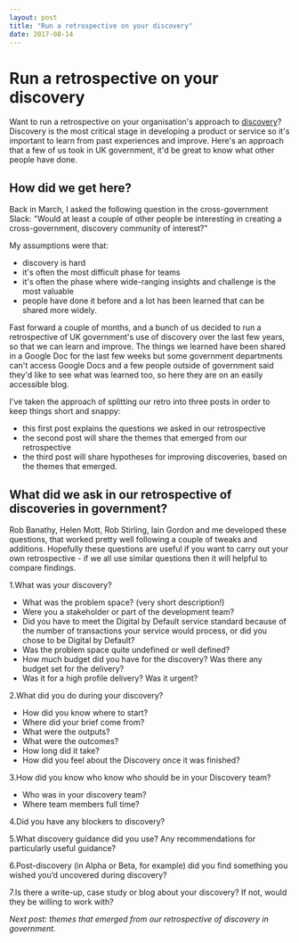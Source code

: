 ```yaml
---
layout: post
title: "Run a retrospective on your discovery"
date: 2017-08-14
---
```


# Run a retrospective on your discovery

Want to run a retrospective on your organisation's approach to [discovery](https://www.gov.uk/service-manual/agile-delivery/how-the-discovery-phase-works)? Discovery is the most critical stage in developing a product or service so it's important to learn from past experiences and improve. Here's an approach that a few of us took in UK government, it'd be great to know what other people have done.

## How did we get here?

Back in March, I asked the following question in the cross-government Slack:
"Would at least a couple of other people be interesting in creating a cross-government, discovery community of interest?"

My assumptions were that:

- discovery is hard
- it's often the most difficult phase for teams
- it's often the phase where wide-ranging insights and challenge is the most valuable
- people have done it before and a lot has been learned that can be shared more widely.

Fast forward a couple of months, and a bunch of us decided to run a retrospective of UK government's use of discovery over the last few years, so that we can learn and improve. The things we learned have been shared in a Google Doc for the last few weeks but some government departments can't access Google Docs and a few people outside of government said they'd like to see what was learned too, so here they are on an easily accessible blog.

I've taken the approach of splitting our retro into three posts in order to keep things short and snappy:

- this first post explains the questions we asked in our retrospective
- the second post will share the themes that emerged from our retrospective
- the third post will share hypotheses for improving discoveries, based on the themes that emerged.

## What did we ask in our retrospective of discoveries in government?

Rob Banathy, Helen Mott, Rob Stirling, Iain Gordon and me developed these questions, that worked pretty well following a couple of tweaks and additions. Hopefully these questions are useful if you want to carry out your own retrospective - if we all use similar questions then it will helpful to compare findings.

1.What was your discovery?

- What was the problem space? (very short description!)
- Were you a stakeholder or part of the development team?
- Did you have to meet the Digital by Default service standard because of the number of transactions your service would process, or did you chose to be Digital by Default?
- Was the problem space quite undefined or well defined?
- How much budget did you have for the discovery? Was there any budget set for the delivery?
- Was it for a high profile delivery? Was it urgent?

2.What did you do during your discovery?

- How did you know where to start?
- Where did your brief come from?
- What were the outputs?
- What were the outcomes?
- How long did it take?
- How did you feel about the Discovery once it was finished?

3.How did you know who know who should be in your Discovery team?

- Who was in your discovery team?
- Where team members full time?

4.Did you have any blockers to discovery?

5.What discovery guidance did you use? Any recommendations for particularly useful guidance?

6.Post-discovery (in Alpha or Beta, for example) did you find something you wished you’d uncovered during discovery?

7.Is there a write-up, case study or blog about your discovery?  If not, would they be willing to work with?

*Next post: themes that emerged from our retrospective of discovery in government.*
